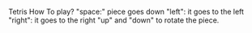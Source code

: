 Tetris
How To play? 
"space:" piece goes down
"left": it goes to the left 
"right": it goes to the right
"up" and "down" to rotate the piece.
